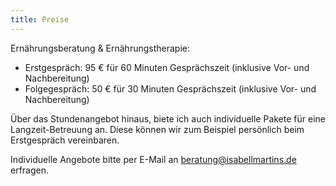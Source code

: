 ```yaml
---
title: Preise
---
```

Ernährungsberatung & Ernährungstherapie: 

* Erstgespräch: 95 € für 60 Minuten Gesprächszeit (inklusive Vor- und Nachbereitung)
* Folgegespräch: 50 € für 30 Minuten Gesprächszeit (inklusive Vor- und Nachbereitung)

Über das Stundenangebot hinaus, biete ich auch individuelle Pakete für eine Langzeit-Betreuung an. Diese können wir zum Beispiel persönlich beim Erstgespräch vereinbaren.

Individuelle Angebote bitte per E-Mail an [beratung@isabellmartins.de](mailto:beratung@isabellmartins.de) erfragen.